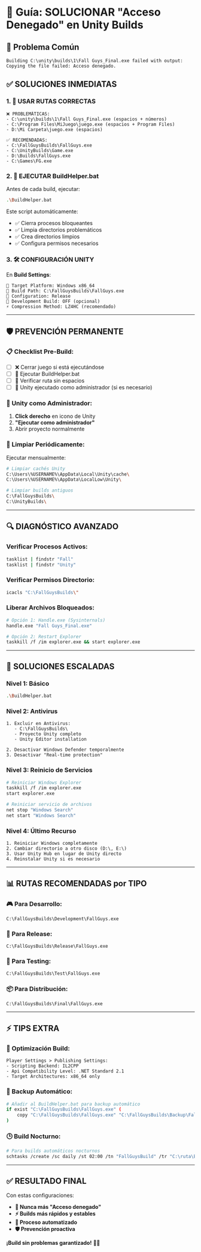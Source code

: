 # 🔧 Guía: SOLUCIONAR "Acceso Denegado" en Unity Builds

## 🚨 **Problema Común**
```
Building C:\unity\builds\1\Fall Guys_Final.exe failed with output:
Copying the file failed: Acceso denegado.
```

## ✅ **SOLUCIONES INMEDIATAS**

### **1. 🎯 USAR RUTAS CORRECTAS**
```
❌ PROBLEMÁTICAS:
- C:\unity\builds\1\Fall Guys_Final.exe (espacios + números)
- C:\Program Files\MiJuego\juego.exe (espacios + Program Files)
- D:\Mi Carpeta\juego.exe (espacios)

✅ RECOMENDADAS:
- C:\FallGuysBuilds\FallGuys.exe
- C:\UnityBuilds\Game.exe
- D:\Builds\FallGuys.exe
- C:\Games\FG.exe
```

### **2. 🔄 EJECUTAR BuildHelper.bat**
Antes de cada build, ejecutar:
```bash
.\BuildHelper.bat
```

Este script automáticamente:
- ✅ Cierra procesos bloqueantes
- ✅ Limpia directorios problemáticos
- ✅ Crea directorios limpios
- ✅ Configura permisos necesarios

### **3. 🛠️ CONFIGURACIÓN UNITY**
En **Build Settings**:
```
🎯 Target Platform: Windows x86_64
📁 Build Path: C:\FallGuysBuilds\FallGuys.exe
🔧 Configuration: Release
🚫 Development Build: OFF (opcional)
⚡ Compression Method: LZ4HC (recomendado)
```

---

## 🛡️ **PREVENCIÓN PERMANENTE**

### **📋 Checklist Pre-Build:**
- [ ] ❌ Cerrar juego si está ejecutándose
- [ ] 🔄 Ejecutar BuildHelper.bat
- [ ] 📁 Verificar ruta sin espacios
- [ ] 🔐 Unity ejecutado como administrador (si es necesario)

### **🚀 Unity como Administrador:**
1. **Click derecho** en icono de Unity
2. **"Ejecutar como administrador"**
3. Abrir proyecto normalmente

### **🧹 Limpiar Periódicamente:**
Ejecutar mensualmente:
```bash
# Limpiar cachés Unity
C:\Users\%USERNAME%\AppData\Local\Unity\cache\
C:\Users\%USERNAME%\AppData\LocalLow\Unity\

# Limpiar builds antiguos
C:\FallGuysBuilds\
C:\UnityBuilds\
```

---

## 🔍 **DIAGNÓSTICO AVANZADO**

### **Verificar Procesos Activos:**
```bash
tasklist | findstr "Fall"
tasklist | findstr "Unity"
```

### **Verificar Permisos Directorio:**
```bash
icacls "C:\FallGuysBuilds\"
```

### **Liberar Archivos Bloqueados:**
```bash
# Opción 1: Handle.exe (Sysinternals)
handle.exe "Fall Guys_Final.exe"

# Opción 2: Restart Explorer
taskkill /f /im explorer.exe && start explorer.exe
```

---

## 🚨 **SOLUCIONES ESCALADAS**

### **Nivel 1: Básico**
```bash
.\BuildHelper.bat
```

### **Nivel 2: Antivirus**
```
1. Excluir en Antivirus:
   - C:\FallGuysBuilds\
   - Proyecto Unity completo
   - Unity Editor installation

2. Desactivar Windows Defender temporalmente
3. Desactivar "Real-time protection"
```

### **Nivel 3: Reinicio de Servicios**
```bash
# Reiniciar Windows Explorer
taskkill /f /im explorer.exe
start explorer.exe

# Reiniciar servicio de archivos
net stop "Windows Search"
net start "Windows Search"
```

### **Nivel 4: Último Recurso**
```
1. Reiniciar Windows completamente
2. Cambiar directorio a otro disco (D:\, E:\)
3. Usar Unity Hub en lugar de Unity directo
4. Reinstalar Unity si es necesario
```

---

## 📊 **RUTAS RECOMENDADAS por TIPO**

### **🎮 Para Desarrollo:**
```
C:\FallGuysBuilds\Development\FallGuys.exe
```

### **🚀 Para Release:**
```
C:\FallGuysBuilds\Release\FallGuys.exe
```

### **🧪 Para Testing:**
```
C:\FallGuysBuilds\Test\FallGuys.exe
```

### **📦 Para Distribución:**
```
C:\FallGuysBuilds\Final\FallGuys.exe
```

---

## ⚡ **TIPS EXTRA**

### **🔧 Optimización Build:**
```
Player Settings > Publishing Settings:
- Scripting Backend: IL2CPP
- Api Compatibility Level: .NET Standard 2.1
- Target Architectures: x86_64 only
```

### **💾 Backup Automático:**
```bash
# Añadir al BuildHelper.bat para backup automático
if exist "C:\FallGuysBuilds\FallGuys.exe" (
    copy "C:\FallGuysBuilds\FallGuys.exe" "C:\FallGuysBuilds\Backup\FallGuys_%date%.exe"
)
```

### **🕒 Build Nocturno:**
```bash
# Para builds automáticos nocturnos
schtasks /create /sc daily /st 02:00 /tn "FallGuysBuild" /tr "C:\ruta\BuildHelper.bat"
```

---

## ✅ **RESULTADO FINAL**

Con estas configuraciones:
- **🚫 Nunca más "Acceso denegado"**
- **⚡ Builds más rápidos y estables**
- **🔄 Proceso automatizado**
- **🛡️ Prevención proactiva**

**¡Build sin problemas garantizado!** 🎯🚀 